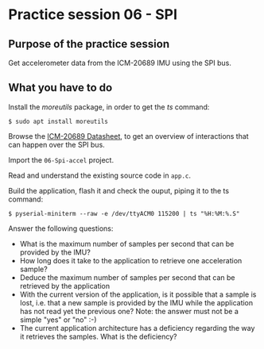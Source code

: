 # Practice session 06 - SPI

## Purpose of the practice session

Get accelerometer data from the ICM-20689 IMU using the SPI bus.

## What you have to do

Install the *moreutils* package, in order to get the *ts* command:
```shell
$ sudo apt install moreutils
```

Browse the [ICM-20689 Datasheet](https://invensense.tdk.com/wp-content/uploads/2021/03/DS-000143-ICM-20689-TYP-v1.1.pdf), to get an overview of interactions that can happen over the SPI bus.

Import the `06-Spi-accel` project.

Read and understand the existing source code in `app.c`.

Build the application, flash it and check the ouput, piping it to the ts command:
```shell
$ pyserial-miniterm --raw -e /dev/ttyACM0 115200 | ts "%H:%M:%.S"
```

Answer the following questions:
* What is the maximum number of samples per second that can be provided by the IMU?
* How long does it take to the application to retrieve one acceleration sample?
* Deduce the maximum number of samples per second that can be retrieved by the application
* With the current version of the application, is it possible that a sample is lost, i.e. that a new sample is provided by the IMU while the application has not read yet the previous one? Note: the answer must not be a simple "yes" or "no" :-)
* The current application architecture has a deficiency regarding the way it retrieves the samples. What is the deficiency?
